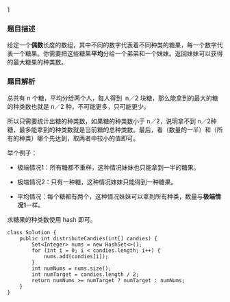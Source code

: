 1



### 题目描述

给定一个**偶数**长度的数组，其中不同的数字代表着不同种类的糖果，每一个数字代表一个糖果。你需要把这些糖果**平均**分给一个弟弟和一个妹妹。返回妹妹可以获得的最大糖果的种类数。



### 题目解析

总共有 n 个糖，平均分给两个人，每人得到  n／2 块糖，那么能拿到的最大的糖的种类数也就是 n／2 种，不可能更多，只可能更少。

所以只需要统计出糖的种类数，如果糖的种类数小于 n／2，说明拿不到 n／2种糖，最多能拿到的种类数就是当前糖的总种类数。最后，看（数量的一半）和（所有的种类）哪个先达到，取两者中较小的值即可。

举个例子：

* 极端情况1：所有糖都不重样，这种情况妹妹也只能拿到一半的糖果。

* 极端情况2：只有一种糖，这种情况妹妹只能得到一种糖果。

* 平均情况：每个糖都有两个，这种情况妹妹可以拿到所有种类，数量与**极端情况1**一样。

求糖果的种类数使用 hash 即可。

```
class Solution {
    public int distributeCandies(int[] candies) {
        Set<Integer> nums = new HashSet<>();
        for (int i = 0; i < candies.length; i++) {
            nums.add(candies[i]);
        }
        int numNums = nums.size();
        int numTarget = candies.length / 2;
        return numNums >= numTarget ? numTarget : numNums;
    }
}
```



